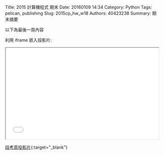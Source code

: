 Title: 2015 計算機程式 期末
Date: 20160109 14:34
Category: Python
Tags: pelican, publishing
Slug: 2015cp_hw_w18
Authors: 40423238
Summary: 期末摘要

以下為最後一周內容

利用 iframe 嵌入投影片:

<iframe src="40423238_cp_w18_p.html" width="500" height="300"></iframe>

[段考周投影片](40423238_cp_w18_p.html){:target="_blank"}

